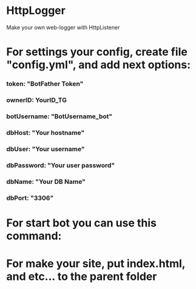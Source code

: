 # HttpLogger
Make your own web-logger with HttpListener

<div><h1>For settings your config, create file "config.yml", and add next options:</h1>
<h3>token: "BotFather Token"</h3>
<h3>ownerID: YourID_TG</h3>
<h3>botUsername: "BotUsername_bot"</h3>

<h3>dbHost: "Your hostname"</h3>
<h3>dbUser: "Your username"</h3>
<h3>dbPassword: "Your user password"</h3>
<h3>dbName: "Your DB Name"</h3>
<h3>dbPort: "3306"</h3>
</div>
<h1>For start bot you can use this command: <java -jar HttpListeter.jar (port)></h1>
<h1>For make your site, put index.html, and etc... to the parent folder</h1>
